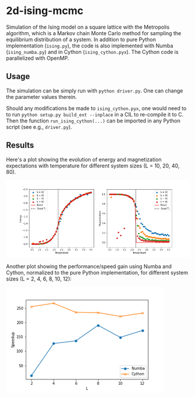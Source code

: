 # 2d-ising-mcmc

Simulation of the Ising model on a square lattice with the Metropolis algorithm, which is a Markov chain Monte Carlo method for sampling the equilibrium distribution of a system. In addition to pure Python implementation (`ising.py`), the code is also implemented with Numba (`ising_numba.py`) and in Cython (`ising_cython.pyx`). The Cython code is parallelized with OpenMP.

## Usage

The simulation can be simply run with `python driver.py`. One can change the parameter values therein.

Should any modifications be made to `ising_cython.pyx`, one would need to to run `python setup.py build_ext --inplace` in a CIL to re-compile it to C. Then the function `run_ising_cython(...)` can be imported in any Python script (see e.g., `driver.py`).

## Results

Here's a plot showing the evolution of energy and magnetization expectations with temperature for different system sizes (L = 10, 20, 40, 80).

![temp_evolution](img/temp_evolution.png)

Another plot showing the performance/speed gain using Numba and Cython, normalized to the pure Python implementation, for different system sizes (L = 2, 4, 6, 8, 10, 12):

![speedup](img/ising_speedup.png)


